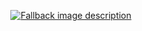 <p align="center" dir="auto">
  <a href="https://wentam.github.io/arrp//typ-build/README.typ.html" target="_blank" rel="noopener noreferrer">
    <picture>
      <source media="(prefers-color-scheme: dark)" srcset="/docs/typ-build/README-dark.typ.svg">
      <source media="(prefers-color-scheme: light)" srcset="/docs/typ-build/README-light.typ.svg">
      <img alt="Fallback image description" src="default-image.png">
    </picture>
  </a>
</p>
